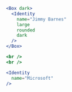 <div class="references">

</div>

```jsx
<Box dark>
  <Identity
    name="Jimmy Barnes"
    large
    rounded
    dark
  />
</Box>

<br />
<br />

<Identity
  name="Microsoft"
/>
```
